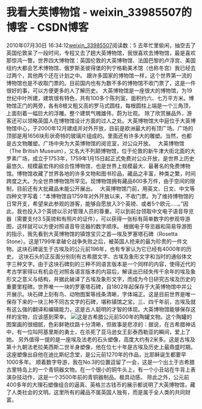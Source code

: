 # 我看大英博物馆 - weixin_33985507的博客 - CSDN博客
2010年07月30日 16:34:12[weixin_33985507](https://me.csdn.net/weixin_33985507)阅读数：5
去年忙里偷闲，抽空去了英国伦敦呆了一段时间，专程又去了趟大英博物馆，我很喜欢去博物馆，最是喜欢那惊鸿一瞥。世界四大博物馆：英国伦敦的大英博物馆、法国巴黎的卢浮宫、美国纽约大都会艺术博物馆、俄罗斯圣彼得堡的列宁格勒美术馆（也称冬宫）我已经去过两个，其他两个还在计划之中。
跟许多国家的博物馆一样，这个世界第一流的博物馆也是不收取门票的。目前国内也有为数不多的博物馆不收门票了，这是一件很好的事，可以方便更多的人了解历史。
大英博物馆是一座很大的博物馆，为19世纪中叶所建，建筑很有特色，共有100多个陈列室，面积约六、七万平方米。博物馆正门的两旁，各有8根又粗又高的罗马式圆柱，每根圆柱上端是一个三角顶，上面刻着一幅巨大的浮雕。整个建筑气魄雄伟，蔚为壮观。
除了欣赏展品外，游客还可以领略英国人在博物馆设计方面的过人之处。大英博物馆大中庭位于大英博物馆中心，于2000年12月建成并对外开放，目前是欧洲最大的有顶广场。广场的顶部是用1656块形状奇特的玻璃片组成的。里面还有许多大的雕塑。当然，也都是古文物雕塑。广场中央为大英博物馆的阅览室，对公众开放。
  大英博物馆（The British Museum），又名大不列颠博物馆，位于伦敦的新牛津大街北面的大罗素广场，成立于1753年，1759年1月15日起正式免费对公众开放，是世界上历史最悠久、规模最宏伟的综合性博物馆，也是世界上规模最大、最著名的免费博物馆。博物馆收藏了世界各地的许多文物和图书珍品，藏品之丰富，种类之繁，时间跨度之大。为全世界博物馆所罕见。现博物馆拥有藏品600多万件，由于空间的限制，目前还有大批藏品未能公开展出。
  大英博物馆门前，用英文、日文、中文等四种文字写着：“本博物馆自1759年对外开放以来，不收门票。为了维持博物馆的日常开支，希望来此参观的游客，能够自愿放入3个英镑、或者5个欧元.....。”因此，我也投入3个英镑以示对管理人员的尊重。可以到前台领取中文电子语音导览器（需要支付3.5英镑和有照片的证件），可以获得一张标有简单数字的参观导游图，这样就可以方便对照语音导览器的数字顺序。
根据电子导览器和简易导游图的指示，我先看到大英博物馆的镇馆宝贝之首—埃及罗塞塔石碑（Rosetta Stone）。这是1799年拿破仑战争失败之后，被英国人抢来的最为珍贵的一件文物。这块石碑诞生于古埃及的公元前196年，也有专家认为它已经有4000年的历史。
这块石头的正反面分别刻有古希腊文字、古埃及象形文字和当时的通俗体文字三种文字。由于这块石碑刻的三种不同语言版本是一个同样的内容，使得近代的考古学家得以有机会在对照各语言版本的内容后，解读出已经失传千余年的埃及象形文之意义与结构，并据此破译了古埃及象形文字，而成为今日研究古埃及历史的重要里程碑。世界唯一一块的罗塞塔石碑，自1802年起保存于大英博物馆中并公开展示。块石碑上刻有鸟、动物图案等线条清晰，字体端正。这是目前世界是唯一保存下来的一块三种不同古文字的石碑，堪称镇馆之宝。三、四千年前，古埃及就有这么强的翻译和编辑能力，这是古人聪明的才智的体现。大英博物馆能够保存这样的宝物，应该感到荣幸。
![](http://blog.51cto.com/attachment/201007/201007301280480004249.jpg)这是古希腊公元前500年的陶罐文物。这个陶罐的图案画的很细腻，色彩鲜艳纹路十分清晰，但故事是悲凉的：据说，在古希腊神话中，有一位叫阿基里斯的勇士，在杀死了亚马逊女王彭泰西勒亚的瞬间，爱上了她。
另外值得一提的是一座埃及法老的石头塑像，高度大约有2米多。这是古埃及第十九朝法老拉美西斯二世半身塑像，他在位七十年是古埃及历史上最鼎盛时期。这座塑像出自他在迪比斯纪念堂，是公元前1270年的作品，比耶稣诞生都要早1000多年。
顺着数字导游，我在No.3的位置逗留了一会，这是一个出土于古希腊古里特岛上的一个青铜器文物。在一个很小的铜牛头上，有一个小丑站在牛背上表演杂技动作，这是一个3500年前的青铜器制品。极具动感。
除此之外，公元前400多年的大理石塑像组合的逼真、英格兰古钱币的展示都说明了大英博物馆，藏了人类社会的文明。这里所有的藏品不属英国人独有，而是属于全人类的共同财富。

